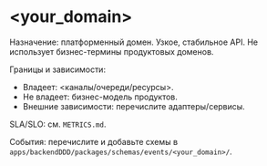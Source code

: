 # <your_domain>

Назначение: платформенный домен. Узкое, стабильное API. Не использует бизнес-термины продуктовых доменов.

Границы и зависимости:
- Владеет: <каналы/очереди/ресурсы>.
- Не владеет: бизнес-модель продуктов.
- Внешние зависимости: перечислите адаптеры/сервисы.

SLA/SLO: см. `METRICS.md`.

События: перечислите и добавьте схемы в `apps/backendDDD/packages/schemas/events/<your_domain>/`.
